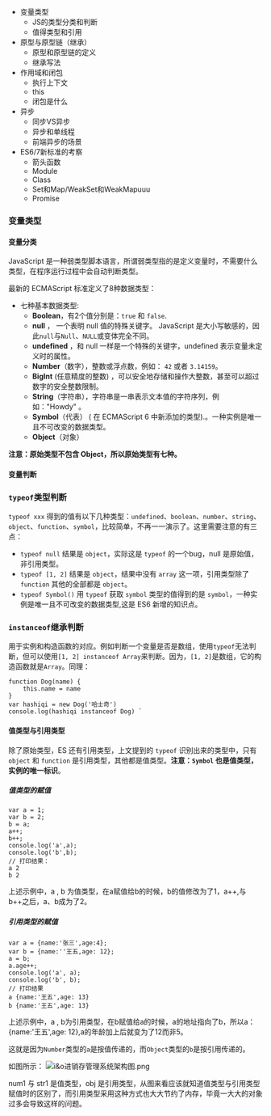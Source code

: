 * 变量类型
    * JS的类型分类和判断
    * 值得类型和引用
* 原型与原型链（继承）
    * 原型和原型链的定义
    * 继承写法
* 作用域和闭包
    * 执行上下文
    * this
    * 闭包是什么
* 异步
    * 同步VS异步
    * 异步和单线程
    * 前端异步的场景
* ES6/7新标准的考察
    * 箭头函数
    * Module
    * Class
    * Set和Map/WeakSet和WeakMapuuu
    * Promise

### 变量类型

#### 变量分类

JavaScript 是一种弱类型脚本语言，所谓弱类型指的是定义变量时，不需要什么类型，在程序运行过程中会自动判断类型。

最新的 ECMAScript 标准定义了8种数据类型：
*   七种基本数据类型:
    *   **Boolean**，有2个值分别是：`true` 和 `false`.
    *   **null** ， 一个表明 null 值的特殊关键字。 JavaScript 是大小写敏感的，因此`null`与`Null`、`NULL`或变体完全不同。
    *   **undefined** ，和 null 一样是一个特殊的关键字，undefined 表示变量未定义时的属性。
    *   **Number**（数字），整数或浮点数，例如： `42` 或者 `3.14159`。
    *   **BigInt** (任意精度的整数) ，可以安全地存储和操作大整数，甚至可以超过数字的安全整数限制。
    *   **String**（字符串），字符串是一串表示文本值的字符序列，例如："Howdy" 。
    *   **Symbol**（代表） ( 在 ECMAScript 6 中新添加的类型).。一种实例是唯一且不可改变的数据类型。
    *   **Object**（对象）

**注意：原始类型不包含 Object，所以原始类型有七种。**

#### 变量判断

### `typeof`类型判断

`typeof xxx` 得到的值有以下几种类型：`undefined`、`boolean`、`number`、`string`、`object`、`function`、`symbol`，比较简单，不再一一演示了。这里需要注意的有三点：

*   `typeof null` 结果是 `object`，实际这是 `typeof` 的一个bug，null 是原始值，非引用类型。
*   `typeof [1, 2]` 结果是 `object`，结果中没有 `array` 这一项，引用类型除了 `function` 其他的全部都是 `object`。
*   `typeof Symbol()` 用 `typeof` 获取 `symbol` 类型的值得到的是 `symbol`，一种实例是唯一且不可改变的数据类型,这是 ES6 新增的知识点。

### `instanceof`继承判断
用于实例和构造函数的对应。例如判断一个变量是否是数组，使用`typeof`无法判断，但可以使用`[1, 2] instanceof Array`来判断。因为，`[1, 2]`是数组，它的构造函数就是`Array`。同理：

    function Dog(name) { 
        this.name = name
    }
    var hashiqi = new Dog('哈士奇') 
    console.log(hashiqi instanceof Dog) `
    
#### 值类型与引用类型
除了原始类型，ES 还有引用类型，上文提到的 `typeof` 识别出来的类型中，只有 `object` 和 `function` 是引用类型，其他都是值类型。**注意：`Symbol` 也是值类型，实例的唯一标识**。

##### 值类型的赋值
    var a = 1;
    var b = 2;
    b = a;
    a++;
    b++;
    console.log('a',a);
    console.log('b',b);
    // 打印结果：
    a 2
    b 2

上述示例中，a , b 为值类型，在a赋值给b的时候，b的值修改为了1，a++,与b++之后，a、b成为了2。
##### 引用类型的赋值
    var a = {name:'张三',age:4};
    var b = {name:''王五,age: 12};
    a = b;
    a.age++;
    console.log('a', a); 
    console.log('b', b);
    // 打印结果
    a {name:'王五',age: 13}
    b {name:'王五',age: 13}
   
上述示例中，a , b为引用类型，在b赋值给a的时候，a的地址指向了b，所以a： {name:'王五',age: 12},a的年龄加上后就变为了12而非5。

这就是因为`Number`类型的`a`是按值传递的，而`Object`类型的`b`是按引用传递的。

如图所示：
![i&o进销存管理系统架构图.png](https://image-static.segmentfault.com/427/313/4273137309-5e8972ac22c7c_articlex)

num1 与 str1 是值类型，obj 是引用类型，从图来看应该就知道值类型与引用类型赋值时的区别了，而引用类型采用这种方式也大大节约了内存，毕竟一大大的对象过多会导致这样的问题。